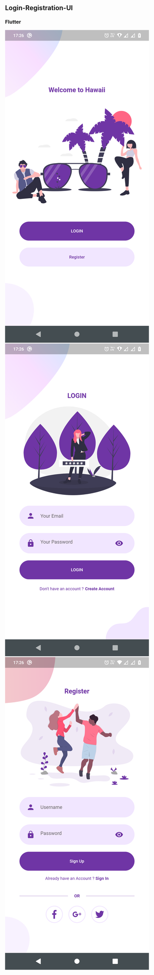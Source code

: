 ## Login-Registration-UI
### Flutter

![Welcome Screen](https://github.com/akshaysach259/Login-Registration-UI/blob/main/Screenshots/Welcome.png)
![Login Screen](https://github.com/akshaysach259/Login-Registration-UI/blob/main/Screenshots/Login.png)
![Register](https://github.com/akshaysach259/Login-Registration-UI/blob/main/Screenshots/Register.png)
